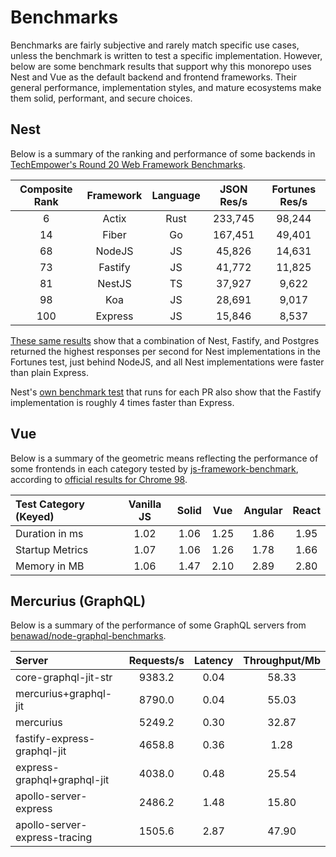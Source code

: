 # Benchmarks

Benchmarks are fairly subjective and rarely match specific use cases, unless the benchmark is written to test a specific implementation. However, below are some benchmark results that support why this monorepo uses Nest and Vue as the default backend and frontend frameworks. Their general performance, implementation styles, and mature ecosystems make them solid, performant, and secure choices.

## Nest

Below is a summary of the ranking and performance of some backends in [TechEmpower's Round 20 Web Framework Benchmarks](https://www.techempower.com/benchmarks/#section=data-r20&hw=cl&test=composite&l=yykhdr-sd).

| Composite Rank | Framework | Language | JSON Res/s | Fortunes Res/s |
| :------------: | :-------: | :------: | :--------: | :------------: |
|       6        |   Actix   |   Rust   |  233,745   |     98,244     |
|       14       |   Fiber   |    Go    |  167,451   |     49,401     |
|       68       |  NodeJS   |    JS    |   45,826   |     14,631     |
|       73       |  Fastify  |    JS    |   41,772   |     11,825     |
|       81       |  NestJS   |    TS    |   37,927   |     9,622      |
|       98       |    Koa    |    JS    |   28,691   |     9,017      |
|      100       |  Express  |    JS    |   15,846   |     8,537      |

[These same results](https://www.techempower.com/benchmarks/#section=data-r20&hw=cl&test=fortune&l=yykhdr-sd) show that a combination of Nest, Fastify, and Postgres returned the highest responses per second for Nest implementations in the Fortunes test, just behind NodeJS, and all Nest implementations were faster than plain Express.

Nest's [own benchmark test](https://github.com/nestjs/nest/pull/8607/checks?check_run_id=4223535959) that runs for each PR also show that the Fastify implementation is roughly 4 times faster than Express.

## Vue

Below is a summary of the geometric means reflecting the performance of some frontends in each category tested by [js-framework-benchmark](https://github.com/krausest/js-framework-benchmark), according to [official results for Chrome 98](https://krausest.github.io/js-framework-benchmark/index.html).

| Test Category (Keyed) | Vanilla JS | Solid | Vue  | Angular | React |
| :-------------------- | :--------: | :---: | :--: | :-----: | :---: |
| Duration in ms        |    1.02    | 1.06  | 1.25 |  1.86   | 1.95  |
| Startup Metrics       |    1.07    | 1.06  | 1.26 |  1.78   | 1.66  |
| Memory in MB          |    1.06    | 1.47  | 2.10 |  2.89   | 2.80  |

## Mercurius (GraphQL)

Below is a summary of the performance of some GraphQL servers from [benawad/node-graphql-benchmarks](https://github.com/benawad/node-graphql-benchmarks).

| Server                        | Requests/s | Latency | Throughput/Mb |
| :---------------------------- | :--------: | :-----: | :-----------: |
| core-graphql-jit-str          |   9383.2   |  0.04   |     58.33     |
| mercurius+graphql-jit         |   8790.0   |  0.04   |     55.03     |
| mercurius                     |   5249.2   |  0.30   |     32.87     |
| fastify-express-graphql-jit   |   4658.8   |  0.36   |     1.28      |
| express-graphql+graphql-jit   |   4038.0   |  0.48   |     25.54     |
| apollo-server-express         |   2486.2   |  1.48   |     15.80     |
| apollo-server-express-tracing |   1505.6   |  2.87   |     47.90     |
